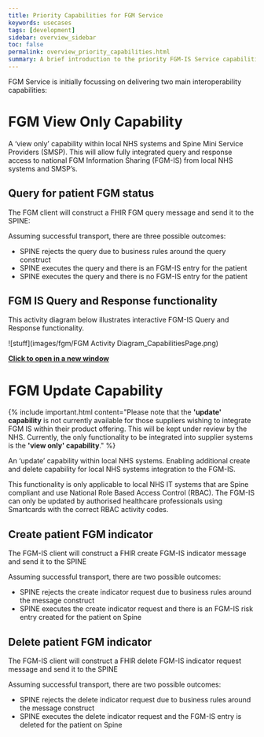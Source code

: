 ```yaml
---
title: Priority Capabilities for FGM Service
keywords: usecases
tags: [development]
sidebar: overview_sidebar
toc: false
permalink: overview_priority_capabilities.html
summary: A brief introduction to the priority FGM-IS Service capabilities.
---
```


FGM Service is initially focussing on delivering two main interoperability capabilities:

# FGM View Only Capability #

A ‘view only’ capability within local NHS systems and Spine Mini Service Providers (SMSP). This will allow fully integrated query and response access to national FGM Information Sharing (FGM-IS) from local NHS systems and SMSP’s.

## Query for patient FGM status ##

The FGM client will construct a FHIR FGM query message and send it to the SPINE:

Assuming successful transport, there are three possible outcomes:

- SPINE rejects the query due to business rules around the query construct
- SPINE executes the query and there is an FGM-IS entry for the patient
- SPINE executes the query and there is no FGM-IS entry for the patient

## FGM IS Query and Response functionality ##

This activity diagram below illustrates interactive FGM-IS Query and Response functionality.

![stuff](images/fgm/FGM Activity Diagram_CapabilitiesPage.png)

<a href="images/fgm/FGM Activity Diagram_CapabilitiesPage.png" target="_blank" style="width: 100%;max-width: 100%;"><b>Click to open in a new window</b></a>

# FGM Update Capability #
{% include important.html content="Please note that the **'update' capability** is not currently available for those suppliers wishing to integrate FGM IS within their product offering. This will be kept under review by the NHS. Currently, the only functionality to be integrated into supplier systems is the **'view only' capability**." %}

An ‘update’ capability within local NHS systems. Enabling additional create and delete capability for local NHS systems integration to the FGM-IS.

This functionality is only applicable to local NHS IT systems that are Spine compliant and use National Role Based Access Control (RBAC). The FGM-IS can only be updated by authorised healthcare professionals using Smartcards with the correct RBAC activity codes. 



## Create patient FGM indicator

The FGM-IS client will construct a FHIR create FGM-IS indicator message and send it to the SPINE

Assuming successful transport, there are two possible outcomes:

- SPINE rejects the create indicator request due to business rules around the message construct
- SPINE executes the create indicator request and there is an FGM-IS risk entry created for the patient on Spine


## Delete patient FGM indicator

The FGM-IS client will construct a FHIR delete FGM-IS indicator request message and send it to the SPINE

Assuming successful transport, there are two possible outcomes:

- SPINE rejects the delete indicator request due to business rules around the message construct
- SPINE executes the delete indicator request and the FGM-IS entry is deleted for the patient on Spine



